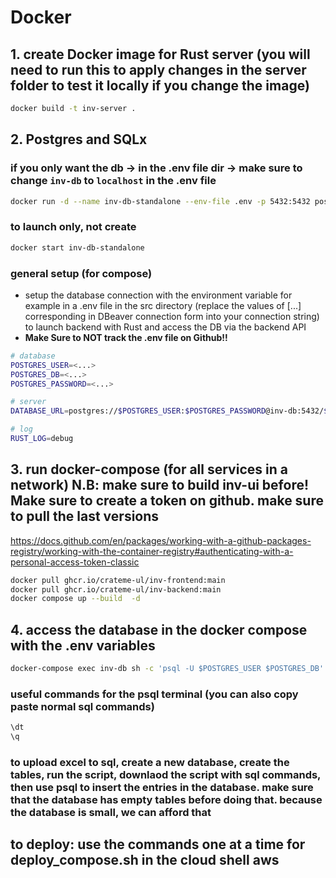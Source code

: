 # Docker

## 1. create Docker image for Rust server (you will need to run this to apply changes in the server folder to test it locally if you change the image)

```bash
docker build -t inv-server .
```

## 2. Postgres and SQLx

### if you only want the db -> in the .env file dir -> make sure to change `inv-db` to `localhost` in the .env file

```bash
docker run -d --name inv-db-standalone --env-file .env -p 5432:5432 postgres:latest
```

### to launch only, not create

```bash
docker start inv-db-standalone
```

### general setup (for compose)

- setup the database connection with the environment variable for example in a .env file in the src directory (replace the values of [...] corresponding in DBeaver connection form into your connection string) to launch backend with Rust and access the DB via the backend API
- **Make Sure to NOT track the .env file on Github!!**

```bash
# database
POSTGRES_USER=<...>
POSTGRES_DB=<...>
POSTGRES_PASSWORD=<...>

# server
DATABASE_URL=postgres://$POSTGRES_USER:$POSTGRES_PASSWORD@inv-db:5432/$POSTGRES_DB

# log
RUST_LOG=debug
```

## 3. run docker-compose (for all services in a network) N.B: make sure to build inv-ui before! Make sure to create a token on github. make sure to pull the last versions

https://docs.github.com/en/packages/working-with-a-github-packages-registry/working-with-the-container-registry#authenticating-with-a-personal-access-token-classic

```bash
docker pull ghcr.io/crateme-ul/inv-frontend:main
docker pull ghcr.io/crateme-ul/inv-backend:main
docker compose up --build  -d
```

## 4. access the database in the docker compose with the .env variables

```bash
docker-compose exec inv-db sh -c 'psql -U $POSTGRES_USER $POSTGRES_DB'
```

### useful commands for the psql terminal (you can also copy paste normal sql commands)

```bash
\dt
\q
```

### to upload excel to sql, create a new database, create the tables, run the script, downlaod the script with sql commands, then use psql to insert the entries in the database. make sure that the database has empty tables before doing that. because the database is small, we can afford that

## to deploy: use the commands one at a time for deploy_compose.sh in the cloud shell aws
